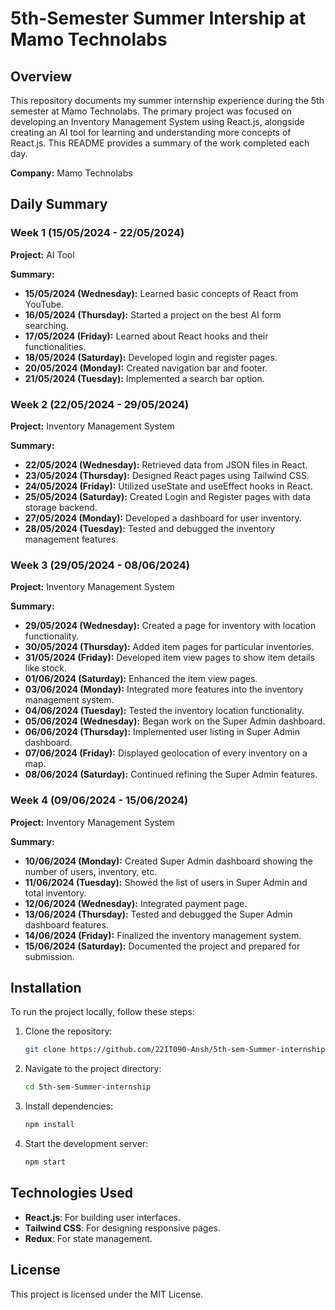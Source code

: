 # 5th-Semester Summer Intership at Mamo Technolabs

## Overview
This repository documents my summer internship experience during the 5th semester at Mamo Technolabs. The primary project was focused on developing an Inventory Management System using React.js, alongside creating an AI tool for learning and understanding more concepts of React.js. This README provides a summary of the work completed each day.

**Company:** Mamo Technolabs  

## Daily Summary

### Week 1 (15/05/2024 - 22/05/2024)
**Project:** AI Tool

**Summary:**
- **15/05/2024 (Wednesday):** Learned basic concepts of React from YouTube.
- **16/05/2024 (Thursday):** Started a project on the best AI form searching.
- **17/05/2024 (Friday):** Learned about React hooks and their functionalities.
- **18/05/2024 (Saturday):** Developed login and register pages.
- **20/05/2024 (Monday):** Created navigation bar and footer.
- **21/05/2024 (Tuesday):** Implemented a search bar option.

### Week 2 (22/05/2024 - 29/05/2024)
**Project:** Inventory Management System

**Summary:**
- **22/05/2024 (Wednesday):** Retrieved data from JSON files in React.
- **23/05/2024 (Thursday):** Designed React pages using Tailwind CSS.
- **24/05/2024 (Friday):** Utilized useState and useEffect hooks in React.
- **25/05/2024 (Saturday):** Created Login and Register pages with data storage backend.
- **27/05/2024 (Monday):** Developed a dashboard for user inventory.
- **28/05/2024 (Tuesday):** Tested and debugged the inventory management features.

### Week 3 (29/05/2024 - 08/06/2024)  
**Project:** Inventory Management System

**Summary:**
- **29/05/2024 (Wednesday):** Created a page for inventory with location functionality.
- **30/05/2024 (Thursday):** Added item pages for particular inventories.
- **31/05/2024 (Friday):** Developed item view pages to show item details like stock.
- **01/06/2024 (Saturday):** Enhanced the item view pages.
- **03/06/2024 (Monday):** Integrated more features into the inventory management system.
- **04/06/2024 (Tuesday):** Tested the inventory location functionality.
- **05/06/2024 (Wednesday):** Began work on the Super Admin dashboard.
- **06/06/2024 (Thursday):** Implemented user listing in Super Admin dashboard.
- **07/06/2024 (Friday):** Displayed geolocation of every inventory on a map.
- **08/06/2024 (Saturday):** Continued refining the Super Admin features.

### Week 4 (09/06/2024 - 15/06/2024)
**Project:** Inventory Management System

**Summary:**
- **10/06/2024 (Monday):** Created Super Admin dashboard showing the number of users, inventory, etc.
- **11/06/2024 (Tuesday):** Showed the list of users in Super Admin and total inventory.
- **12/06/2024 (Wednesday):** Integrated payment page.
- **13/06/2024 (Thursday):** Tested and debugged the Super Admin dashboard features.
- **14/06/2024 (Friday):** Finalized the inventory management system.
- **15/06/2024 (Saturday):** Documented the project and prepared for submission.

## Installation
To run the project locally, follow these steps:

1. Clone the repository:
    ```sh
    git clone https://github.com/22IT090-Ansh/5th-sem-Summer-internship.git
    ```

2. Navigate to the project directory:
    ```sh
    cd 5th-sem-Summer-internship
    ```

3. Install dependencies:
    ```sh
    npm install
    ```

4. Start the development server:
    ```sh
    npm start
    ```

## Technologies Used
- **React.js**: For building user interfaces.
- **Tailwind CSS**: For designing responsive pages.
- **Redux**: For state management.

## License
This project is licensed under the MIT License.
